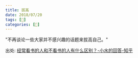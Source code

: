 ```yaml
---
title: 拔高
date: 2018/07/20
tags: [🤔]
categories: [🤔]
---
```



"不再谈论一些大家并不感兴趣的话题来拔高自己。"

出处: [经常看书的人和不看书的人有什么区别？-小水的回答-知乎](https://www.zhihu.com/question/64501030/answer/433777429)
